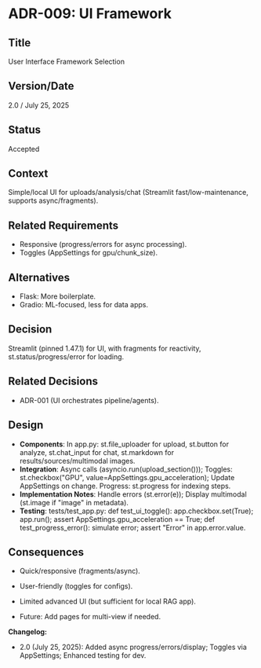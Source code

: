 # ADR-009: UI Framework

## Title

User Interface Framework Selection

## Version/Date

2.0 / July 25, 2025

## Status

Accepted

## Context

Simple/local UI for uploads/analysis/chat (Streamlit fast/low-maintenance, supports async/fragments).

## Related Requirements

- Responsive (progress/errors for async processing).
- Toggles (AppSettings for gpu/chunk_size).

## Alternatives

- Flask: More boilerplate.
- Gradio: ML-focused, less for data apps.

## Decision

Streamlit (pinned 1.47.1) for UI, with fragments for reactivity, st.status/progress/error for loading.

## Related Decisions

- ADR-001 (UI orchestrates pipeline/agents).

## Design

- **Components**: In app.py: st.file_uploader for upload, st.button for analyze, st.chat_input for chat, st.markdown for results/sources/multimodal images.
- **Integration**: Async calls (asyncio.run(upload_section())); Toggles: st.checkbox("GPU", value=AppSettings.gpu_acceleration); Update AppSettings on change. Progress: st.progress for indexing steps.
- **Implementation Notes**: Handle errors (st.error(e)); Display multimodal (st.image if "image" in metadata).
- **Testing**: tests/test_app.py: def test_ui_toggle(): app.checkbox.set(True); app.run(); assert AppSettings.gpu_acceleration == True; def test_progress_error(): simulate error; assert "Error" in app.error.value.

## Consequences

- Quick/responsive (fragments/async).
- User-friendly (toggles for configs).

- Limited advanced UI (but sufficient for local RAG app).
- Future: Add pages for multi-view if needed.

**Changelog:**  

- 2.0 (July 25, 2025): Added async progress/errors/display; Toggles via AppSettings; Enhanced testing for dev.
